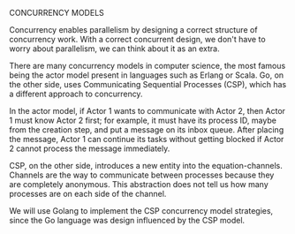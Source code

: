 CONCURRENCY MODELS

Concurrency enables parallelism by designing a correct structure of concurrency work.
With a correct concurrent design, we don't have to worry about parallelism, we can think about it as an extra.

There are many concurrency models in computer science, the most famous being the actor
model present in languages such as Erlang or Scala. Go, on the other side, uses
Communicating Sequential Processes (CSP), which has a different approach to
concurrency.

In the actor model, if Actor 1 wants to communicate with Actor 2, then Actor 1 must know
Actor 2 first; for example, it must have its process ID, maybe from the creation step, and put
a message on its inbox queue. After placing the message, Actor 1 can continue its tasks
without getting blocked if Actor 2 cannot process the message immediately.

CSP, on the other side, introduces a new entity into the equation-channels. Channels are the
way to communicate between processes because they are completely anonymous. 
This abstraction does not tell us how many processes are on each side of the channel.

We will use Golang to implement the CSP concurrency model strategies, since the Go language was
design influenced by the CSP model.